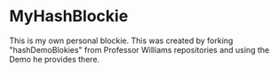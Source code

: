 # MyHashBlockie
This is my own personal blockie. This was created by forking "hashDemoBlokies" from Professor Williams repositories and using the Demo he provides there. 
